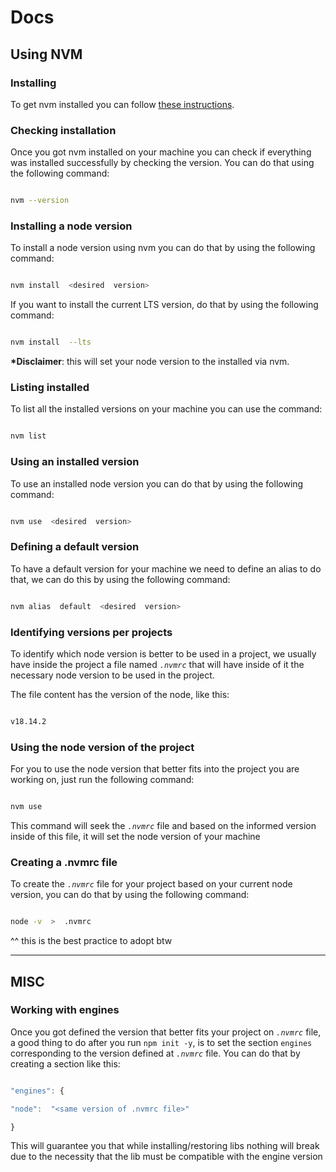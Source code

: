 # Docs

## Using NVM

### Installing

To get nvm installed you can follow [these instructions](https://www.freecodecamp.org/news/node-version-manager-nvm-install-guide/).

### Checking installation

Once you got nvm installed on your machine you can check if everything was installed successfully by checking the version. You can do that using the following command:

```bash

nvm --version

```

### Installing a node version

To install a node version using nvm you can do that by using the following command:

```bash

nvm install  <desired  version>

```

If you want to install the current LTS version, do that by using the following command:

```bash

nvm install  --lts

```

**\*Disclaimer**: this will set your node version to the installed via nvm.

### Listing installed

To list all the installed versions on your machine you can use the command:

```bash

nvm list

```

### Using an installed version

To use an installed node version you can do that by using the following command:

```bash

nvm use  <desired  version>

```

### Defining a default version

To have a default version for your machine we need to define an alias to do that, we can do this by using the following command:

```bash

nvm alias  default  <desired  version>

```

### Identifying versions per projects

To identify which node version is better to be used in a project, we usually have inside the project a file named _`.nvmrc`_ that will have inside of it the necessary node version to be used in the project.

The file content has the version of the node, like this:

```bash

v18.14.2

```

### Using the node version of the project

For you to use the node version that better fits into the project you are working on, just run the following command:

```bash

nvm use

```

This command will seek the _`.nvmrc`_ file and based on the informed version inside of this file, it will set the node version of your machine

### Creating a .nvmrc file

To create the _`.nvmrc`_ file for your project based on your current node version, you can do that by using the following command:

```bash

node -v  >  .nvmrc

```

^^ this is the best practice to adopt btw

---

## MISC

### Working with engines

Once you got defined the version that better fits your project on _`.nvmrc`_ file, a good thing to do after you run `npm init -y`, is to set the section `engines` corresponding to the version defined at _`.nvmrc`_ file. You can do that by creating a section like this:

```js

"engines": {

"node":  "<same version of .nvmrc file>"

}

```

This will guarantee you that while installing/restoring libs nothing will break due to the necessity that the lib must be compatible with the engine version
